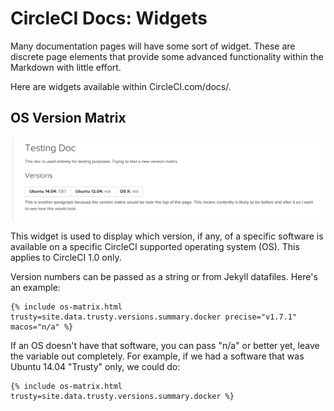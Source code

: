 # CircleCI Docs: Widgets

Many documentation pages will have some sort of widget. These are discrete page elements that provide some advanced functionality within the Markdown with little effort.

Here are widgets available within CircleCI.com/docs/.

## OS Version Matrix

![OS Version Matrix Widget Screenshot](img/widget-os-matrix.png)

This widget is used to display which version, if any, of a specific software is available on a specific CircleCI supported operating system (OS). This applies to CircleCI 1.0 only.

Version numbers can be passed as a string or from Jekyll datafiles. Here's an example:

```
{% include os-matrix.html trusty=site.data.trusty.versions.summary.docker precise="v1.7.1" macos="n/a" %}
```

If an OS doesn't have that software, you can pass "n/a" or better yet, leave the variable out completely. For example, if we had a software that was Ubuntu 14.04 "Trusty" only, we could do:

```
{% include os-matrix.html trusty=site.data.trusty.versions.summary.docker %}
```
